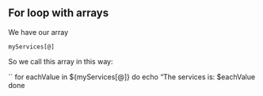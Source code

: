 ## For loop with arrays 



We have our array 

```
myServices[@]
```

So we call this array in this way:

``
for eachValue in ${myServices[@]}
do 
   echo “The services is: $eachValue 
done
```

